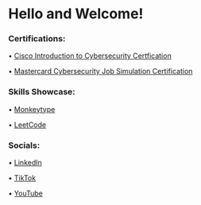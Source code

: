 <h1> Hello and Welcome!</h1>

<h3> Certifications: </h3>

• <a href = "https://drive.google.com/file/d/1JyzOdEgfmH6UaYhdwlKmWICkkbH9N6bS/view?usp=drivesdk">  Cisco Introduction to Cybersecurity Certfication</a>

• <a href = "https://forage-uploads-prod.s3.amazonaws.com/completion-certificates/mastercard/vcKAB5yYAgvemepGQ_Mastercard_mbk3yZPQm4hDvkX6K_1726799246502_completion_certificate.pdf">  Mastercard Cybersecurity Job Simulation Certification</a>

<h3> Skills Showcase: </h3>
• <a href = "https://monkeytype.com/profile/saaimmmm"> Monkeytype</a>

• <a href = "https://leetcode.com/u/sfarhan26/"> LeetCode</a>



<h3> Socials: </h3>

• <a href = "http://linkedin.com/in/saaim-f-0689731a4"> LinkedIn</a>

• <a href = "https://www.tiktok.com/@cyber.times?_t=8px65cDIZv5&_r=1"> TikTok</a>

• <a href = "https://youtube.com/@cyber_times?si=8gdwkr8WU4IwsA_X"> YouTube</a>


